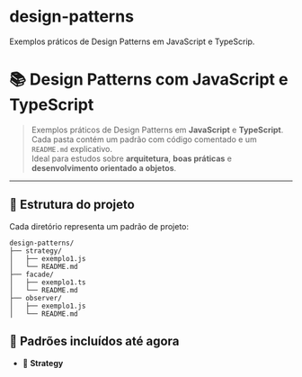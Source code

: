 # design-patterns
Exemplos práticos de Design Patterns em JavaScript e TypeScrip.

# 📚 Design Patterns com JavaScript e TypeScript

> Exemplos práticos de Design Patterns em **JavaScript** e **TypeScript**.  
> Cada pasta contém um padrão com código comentado e um `README.md` explicativo.  
> Ideal para estudos sobre **arquitetura**, **boas práticas** e **desenvolvimento orientado a objetos**.

---

## 📁 Estrutura do projeto

Cada diretório representa um padrão de projeto:

```text
design-patterns/
├── strategy/
│   ├── exemplo1.js
│   └── README.md
├── facade/
│   ├── exemplo1.ts
│   └── README.md
├── observer/
│   ├── exemplo1.js
│   └── README.md
```

## 📌 Padrões incluídos até agora

- 🔁 **Strategy**
